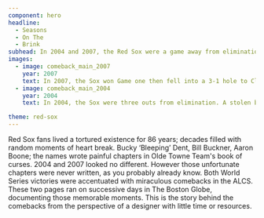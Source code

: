 ```yaml
---
component: hero
headline:
  - Seasons
  - On The
  - Brink
subhead: In 2004 and 2007, the Red Sox were a game away from elimination in the ALCS. The World Series dream was destined to end in bitter disappointment, yet again. What happened next has become the lore of New England.
images:
  - image: comeback_main_2007
    year: 2007
    text: In 2007, the Sox won Game one then fell into a 3-1 hole to Cleveland. Three straight victories later, the Sox were back to the Series.
  - image: comeback_main_2004
    year: 2004
    text: In 2004, the Sox were three outs from elimination. A stolen base, a bloody sock, and a whole lot of late night baseball later, the Curse of the Bambino was reversed.

theme: red-sox
---
```



Red Sox fans lived a tortured existence for 86 years; decades filled with random moments of heart break. Bucky ‘Bleeping’ Dent, Bill Buckner, Aaron Boone; the names wrote painful chapters in Olde Towne Team's book of curses. 2004 and 2007 looked no different. However those unfortunate chapters were never written, as you probably already know. Both World Series victories were accentuated with miraculous comebacks in the ALCS. These two pages ran on successive days in The Boston Globe, documenting those memorable moments. This is the story behind the comebacks from the perspective of a designer with little time or resources.